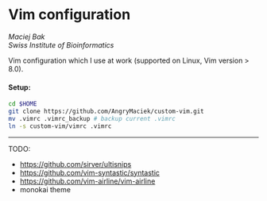 # Vim configuration
*Maciej Bak*  
*Swiss Institute of Bioinformatics*

Vim configuration which I use at work (supported on Linux, Vim version > 8.0).

#### Setup: 
```bash
cd $HOME
git clone https://github.com/AngryMaciek/custom-vim.git
mv .vimrc .vimrc_backup # backup current .vimrc
ln -s custom-vim/vimrc .vimrc
```

---

TODO:
* https://github.com/sirver/ultisnips
* https://github.com/vim-syntastic/syntastic
* https://github.com/vim-airline/vim-airline
* monokai theme